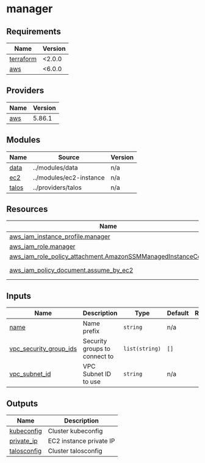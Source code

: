 # manager

<!-- BEGIN_TF_DOCS -->
## Requirements

| Name | Version |
|------|---------|
| <a name="requirement_terraform"></a> [terraform](#requirement\_terraform) | <2.0.0 |
| <a name="requirement_aws"></a> [aws](#requirement\_aws) | <6.0.0 |

## Providers

| Name | Version |
|------|---------|
| <a name="provider_aws"></a> [aws](#provider\_aws) | 5.86.1 |

## Modules

| Name | Source | Version |
|------|--------|---------|
| <a name="module_data"></a> [data](#module\_data) | ../modules/data | n/a |
| <a name="module_ec2"></a> [ec2](#module\_ec2) | ../modules/ec2-instance | n/a |
| <a name="module_talos"></a> [talos](#module\_talos) | ../providers/talos | n/a |

## Resources

| Name | Type |
|------|------|
| [aws_iam_instance_profile.manager](https://registry.terraform.io/providers/hashicorp/aws/latest/docs/resources/iam_instance_profile) | resource |
| [aws_iam_role.manager](https://registry.terraform.io/providers/hashicorp/aws/latest/docs/resources/iam_role) | resource |
| [aws_iam_role_policy_attachment.AmazonSSMManagedInstanceCore](https://registry.terraform.io/providers/hashicorp/aws/latest/docs/resources/iam_role_policy_attachment) | resource |
| [aws_iam_policy_document.assume_by_ec2](https://registry.terraform.io/providers/hashicorp/aws/latest/docs/data-sources/iam_policy_document) | data source |

## Inputs

| Name | Description | Type | Default | Required |
|------|-------------|------|---------|:--------:|
| <a name="input_name"></a> [name](#input\_name) | Name prefix | `string` | n/a | yes |
| <a name="input_vpc_security_group_ids"></a> [vpc\_security\_group\_ids](#input\_vpc\_security\_group\_ids) | Security groups to connect to | `list(string)` | `[]` | no |
| <a name="input_vpc_subnet_id"></a> [vpc\_subnet\_id](#input\_vpc\_subnet\_id) | VPC Subnet ID to use | `string` | n/a | yes |

## Outputs

| Name | Description |
|------|-------------|
| <a name="output_kubeconfig"></a> [kubeconfig](#output\_kubeconfig) | Cluster kubeconfig |
| <a name="output_private_ip"></a> [private\_ip](#output\_private\_ip) | EC2 instance private IP |
| <a name="output_talosconfig"></a> [talosconfig](#output\_talosconfig) | Cluster talosconfig |
<!-- END_TF_DOCS -->

